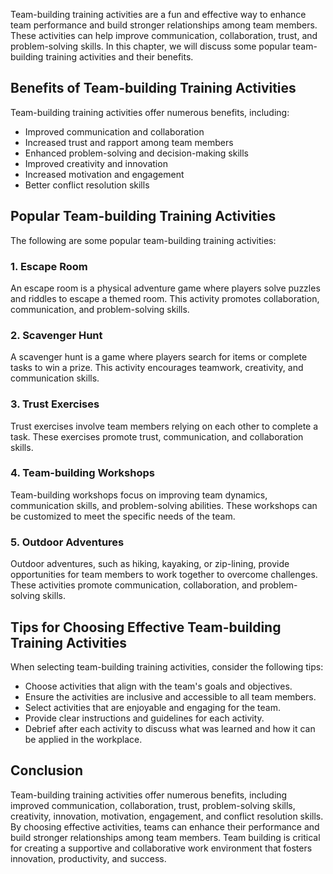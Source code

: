 
Team-building training activities are a fun and effective way to enhance team performance and build stronger relationships among team members. These activities can help improve communication, collaboration, trust, and problem-solving skills. In this chapter, we will discuss some popular team-building training activities and their benefits.

Benefits of Team-building Training Activities
---------------------------------------------

Team-building training activities offer numerous benefits, including:

* Improved communication and collaboration
* Increased trust and rapport among team members
* Enhanced problem-solving and decision-making skills
* Improved creativity and innovation
* Increased motivation and engagement
* Better conflict resolution skills

Popular Team-building Training Activities
-----------------------------------------

The following are some popular team-building training activities:

### 1. Escape Room

An escape room is a physical adventure game where players solve puzzles and riddles to escape a themed room. This activity promotes collaboration, communication, and problem-solving skills.

### 2. Scavenger Hunt

A scavenger hunt is a game where players search for items or complete tasks to win a prize. This activity encourages teamwork, creativity, and communication skills.

### 3. Trust Exercises

Trust exercises involve team members relying on each other to complete a task. These exercises promote trust, communication, and collaboration skills.

### 4. Team-building Workshops

Team-building workshops focus on improving team dynamics, communication skills, and problem-solving abilities. These workshops can be customized to meet the specific needs of the team.

### 5. Outdoor Adventures

Outdoor adventures, such as hiking, kayaking, or zip-lining, provide opportunities for team members to work together to overcome challenges. These activities promote communication, collaboration, and problem-solving skills.

Tips for Choosing Effective Team-building Training Activities
-------------------------------------------------------------

When selecting team-building training activities, consider the following tips:

* Choose activities that align with the team's goals and objectives.
* Ensure the activities are inclusive and accessible to all team members.
* Select activities that are enjoyable and engaging for the team.
* Provide clear instructions and guidelines for each activity.
* Debrief after each activity to discuss what was learned and how it can be applied in the workplace.

Conclusion
----------

Team-building training activities offer numerous benefits, including improved communication, collaboration, trust, problem-solving skills, creativity, innovation, motivation, engagement, and conflict resolution skills. By choosing effective activities, teams can enhance their performance and build stronger relationships among team members. Team building is critical for creating a supportive and collaborative work environment that fosters innovation, productivity, and success.
